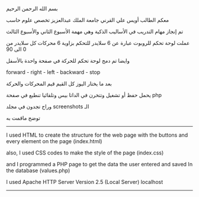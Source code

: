 بسم الله الرحمن الرحيم

معكم الطالب أويس علي القرني 
جامعة الملك عبدالعزيز تخصص علوم حاسب


تم إنجاز مهام التدريب في الأساليب الذكية وهي مهمة الأسبوع الثاني والأسبوع الثالث

عملت لوحة تحكم للروبوت عبارة عن 6 سلايدر للتحكم بزاوية 6 محركات كل سلايدر من 0 الى 90

وايضا تم دمج لوحة تحكم للحركة في صفحة واحدة بالأسفل 

forward - right - left - backward - stop

بعد ما يختار اليوز كل القيم قيم المحركات والحركة

يحمل حفظ أو تشغيل وتتخرن في الداتا بيس وتلقائيا تنطبع في صفحة php 

وراح تجدون في مجلد 
screenshots الـ

توضح ماقمت به


---------------------------------------------------------------------------------------

I used HTML to create the structure for the web page with the buttons and every element on the page (index.html)

also, I used CSS codes to make the style of the page (index.css)

and I programmed a PHP page to get the data the user entered and saved In the database (values.php)

I used Apache HTTP Server Version 2.5 (Local Server) localhost

---------------------------------------------------------------------------------------


